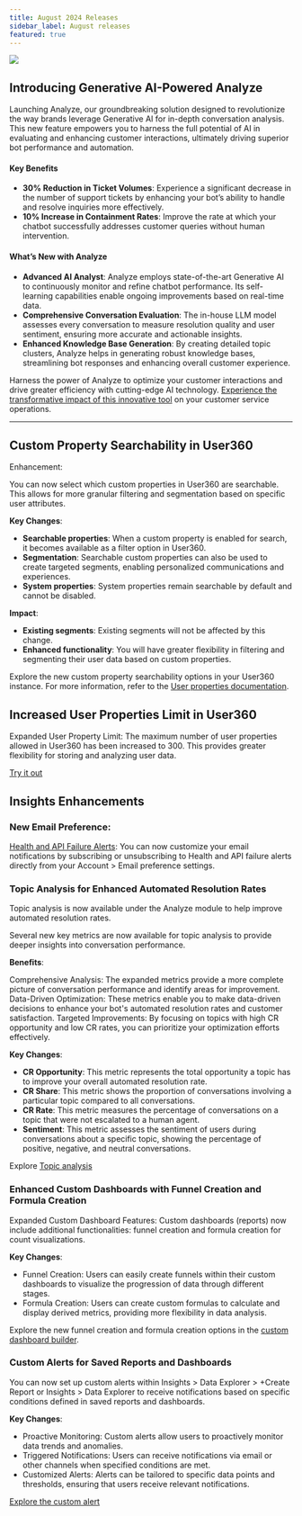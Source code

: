 ```yaml
---
title: August 2024 Releases
sidebar_label: August releases
featured: true
---
```


   ![](https://i.imgur.com/hIGEIJL.png)




## Introducing Generative AI-Powered Analyze

Launching Analyze, our groundbreaking solution designed to revolutionize the way brands leverage Generative AI for in-depth conversation analysis. This new feature empowers you to harness the full potential of AI in evaluating and enhancing customer interactions, ultimately driving superior bot performance and automation.

#### Key Benefits

* **30% Reduction in Ticket Volumes**: Experience a significant decrease in the number of support tickets by enhancing your bot’s ability to handle and resolve inquiries more effectively.
* **10% Increase in Containment Rates**: Improve the rate at which your chatbot successfully addresses customer queries without human intervention.

#### What’s New with Analyze

* **Advanced AI Analyst**: Analyze employs state-of-the-art Generative AI to continuously monitor and refine chatbot performance. Its self-learning capabilities enable ongoing improvements based on real-time data.
* **Comprehensive Conversation Evaluation**: The in-house LLM model assesses every conversation to measure resolution quality and user sentiment, ensuring more accurate and actionable insights.
* **Enhanced Knowledge Base Generation**: By creating detailed topic clusters, Analyze helps in generating robust knowledge bases, streamlining bot responses and enhancing overall customer experience.

Harness the power of Analyze to optimize your customer interactions and drive greater efficiency with cutting-edge AI technology. [Experience the transformative impact of this innovative tool](https://docs.yellow.ai/docs/platform_concepts/analyze/analyseintro) on your customer service operations.

---


## Custom Property Searchability in User360

Enhancement:

You can now select which custom properties in User360 are searchable. This allows for more granular filtering and segmentation based on specific user attributes.

**Key Changes**:

* **Searchable properties**: When a custom property is enabled for search, it becomes available as a filter option in User360.
* **Segmentation**: Searchable custom properties can also be used to create targeted segments, enabling personalized communications and experiences.
* **System properties**: System properties remain searchable by default and cannot be disabled.

**Impact**:

* **Existing segments**: Existing segments will not be affected by this change.
* **Enhanced functionality**: You will have greater flexibility in filtering and segmenting their user data based on custom properties.


Explore the new custom property searchability options in your User360 instance. For more information, refer to the [User properties documentation](https://docs.yellow.ai/docs/platform_concepts/engagement/cdp/user_data/user_properties#mark-columns-searchable).


## Increased User Properties Limit in User360


Expanded User Property Limit: The maximum number of user properties allowed in User360 has been increased to 300. This provides greater flexibility for storing and analyzing user data.

[Try it out](https://docs.yellow.ai/docs/platform_concepts/engagement/cdp/user_data/user_properties#custom-user-properties)






## Insights Enhancements

### New Email Preference:

   [Health and API Failure Alerts](https://docs.yellow.ai/docs/platform_concepts/get_started/user-account-settings#manage-your-email-preferences): You can now customize your email notifications by subscribing or unsubscribing to Health and API failure alerts directly from your Account > Email preference settings.

### Topic Analysis for Enhanced Automated Resolution Rates
Topic analysis is now available under the Analyze module to help improve automated resolution rates.

Several new key metrics are now available for topic analysis to provide deeper insights into conversation performance.


**Benefits**:

Comprehensive Analysis: The expanded metrics provide a more complete picture of conversation performance and identify areas for improvement.
Data-Driven Optimization: These metrics enable you to make data-driven decisions to enhance your bot's automated resolution rates and customer satisfaction.
Targeted Improvements: By focusing on topics with high CR opportunity and low CR rates, you can prioritize your optimization efforts effectively.

**Key Changes**:

* **CR Opportunity**: This metric represents the total opportunity a topic has to improve your overall automated resolution rate.
* **CR Share**: This metric shows the proportion of conversations involving a particular topic compared to all conversations.
* **CR Rate**: This metric measures the percentage of conversations on a topic that were not escalated to a human agent.
* **Sentiment**: This metric assesses the sentiment of users during conversations about a specific topic, showing the percentage of positive, negative, and neutral conversations.

Explore [Topic analysis](https://docs.yellow.ai/docs/platform_concepts/analyze/topics)


### Enhanced Custom Dashboards with Funnel Creation and Formula Creation


Expanded Custom Dashboard Features: Custom dashboards (reports) now include additional functionalities: funnel creation and formula creation for count visualizations.


**Key Changes**:

* Funnel Creation: Users can easily create funnels within their custom dashboards to visualize the progression of data through different stages.
* Formula Creation: Users can create custom formulas to calculate and display derived metrics, providing more flexibility in data analysis.

Explore the new funnel creation and formula creation options in the [custom dashboard builder](https://docs.yellow.ai/docs/platform_concepts/growth/Dashboards/editcountdashboards).



### Custom Alerts for Saved Reports and Dashboards

You can now set up custom alerts within Insights > Data Explorer > +Create Report or Insights > Data Explorer to receive notifications based on specific conditions defined in saved reports and dashboards.

**Key Changes**:

* Proactive Monitoring: Custom alerts allow users to proactively monitor data trends and anomalies.
* Triggered Notifications: Users can receive notifications via email or other channels when specified conditions are met.
* Customized Alerts: Alerts can be tailored to specific data points and thresholds, ensuring that users receive relevant notifications.

[Explore the custom alert](https://docs.yellow.ai/docs/platform_concepts/growth/customalerts)


